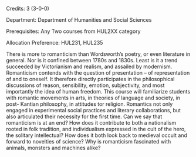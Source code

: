 Credits: 3 (3-0-0)

Department: Department of Humanities and Social Sciences

Prerequisites: Any Two courses from HUL2XX category 

Allocation Preference: HUL231, HUL235

There is more to romanticism than Wordsworth’s poetry, or even literature in general. Nor is it confined between 1780s and 1830s. Least is it a trend succeeded by Victorianism and realism, and assailed by modernism. Romanticism contends with the question of presentation – of representation of and to oneself. It therefore directly participates in the philosophical discussions of reason, sensibility, emotion, subjectivity, and most importantly the idea of human freedom. This course will familiarize students with romantic movements in arts, in theories of language and society, in post- Kantian philosophy, in attitudes tor religion. Romantics not only engaged in experimental social practices and literary collaborations, but also articulated their necessity for the first time. Can we say that romanticism is at an end? How does it contribute to both a nationalism rooted in folk tradition, and individualism expressed in the cult of the hero, the solitary intellectual? How does it both look back to medieval occult and forward to novelties of science? Why is romanticism fascinated with animals, monsters and machines alike?